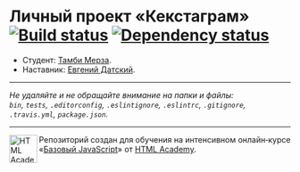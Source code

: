 # Личный проект «Кекстаграм» [![Build status][travis-image]][travis-url] [![Dependency status][dependency-image]][dependency-url]

* Студент: [Тамби Мерза](https://up.htmlacademy.ru/javascript/6/user/177362).
* Наставник: [Евгений Датский](https://htmlacademy.ru/profile/id129440).

---

_Не удаляйте и не обращайте внимание на папки и файлы:_<br>
_`bin`, `tests`, `.editorconfig`, `.eslintignore`, `.eslintrc`, `.gitignore`, `.travis.yml`, `package.json`._

---

<a href="https://htmlacademy.ru/intensive/javascript"><img align="left" width="50" height="50" title="HTML Academy" src="https://up.htmlacademy.ru/static/img/intensive/javascript/logo-for-github.svg"></a>

Репозиторий создан для обучения на интенсивном онлайн‑курсе «[Базовый JavaScript](https://htmlacademy.ru/intensive/javascript)» от [HTML Academy](https://htmlacademy.ru).

[travis-image]: https://travis-ci.org/htmlacademy-javascript/177362-kekstagram.svg?branch=master
[travis-url]: https://travis-ci.org/htmlacademy-javascript/177362-kekstagram
[dependency-image]: https://david-dm.org/htmlacademy-javascript/177362-kekstagram.svg?style=flat-square
[dependency-url]: https://david-dm.org/htmlacademy-javascript/177362-kekstagram
